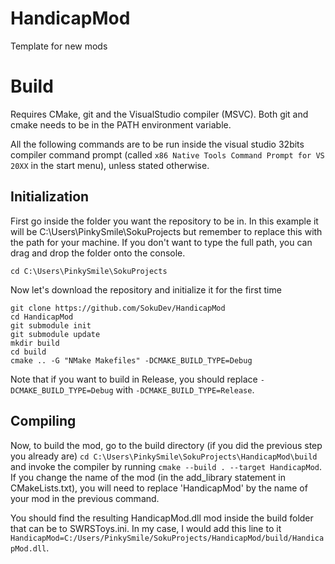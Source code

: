 # HandicapMod
Template for new mods

# Build
Requires CMake, git and the VisualStudio compiler (MSVC).
Both git and cmake needs to be in the PATH environment variable.

All the following commands are to be run inside the visual studio 32bits compiler
command prompt (called `x86 Native Tools Command Prompt for VS 20XX` in the start menu), unless stated otherwise.

## Initialization
First go inside the folder you want the repository to be in.
In this example it will be C:\Users\PinkySmile\SokuProjects but remember to replace this
with the path for your machine. If you don't want to type the full path, you can drag and
drop the folder onto the console.

`cd C:\Users\PinkySmile\SokuProjects`

Now let's download the repository and initialize it for the first time
```
git clone https://github.com/SokuDev/HandicapMod
cd HandicapMod
git submodule init
git submodule update
mkdir build
cd build
cmake .. -G "NMake Makefiles" -DCMAKE_BUILD_TYPE=Debug
```
Note that if you want to build in Release, you should replace `-DCMAKE_BUILD_TYPE=Debug` with `-DCMAKE_BUILD_TYPE=Release`.

## Compiling
Now, to build the mod, go to the build directory (if you did the previous step you already are)
`cd C:\Users\PinkySmile\SokuProjects\HandicapMod\build` and invoke the compiler by running `cmake --build . --target HandicapMod`. If you change the name of the mod (in the add_library statement in CMakeLists.txt), you will need to replace 'HandicapMod' by the name of your mod in the previous command.

You should find the resulting HandicapMod.dll mod inside the build folder that can be to SWRSToys.ini.
In my case, I would add this line to it `HandicapMod=C:/Users/PinkySmile/SokuProjects/HandicapMod/build/HandicapMod.dll`.

